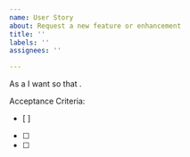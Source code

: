 ```yaml
---
name: User Story
about: Request a new feature or enhancement
title: ''
labels: ''
assignees: ''

---
```


As a <type of user>
I want <some goal>
so that <some reason>.

Acceptance Criteria:
- [ ] 
- [ ]
- [ ]
